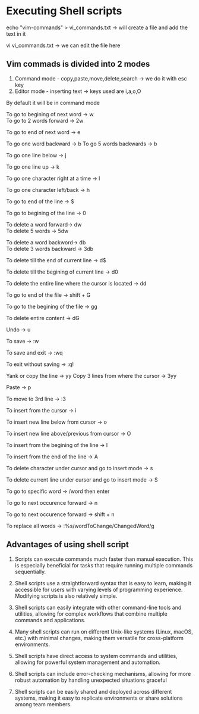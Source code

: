 # Executing Shell scripts

echo "vim-commands" > vi_commands.txt -> will create a file and add the text in it

vi vi_commands.txt -> we can edit the file here

## Vim commads is divided into 2 modes

1. Command mode - copy,paste,move,delete,search -> we do it with esc key
2. Editor mode - inserting text -> keys used are i,a,o,O

By default it will be in command mode

To go to begining of next word -> w<br>
To go to 2 words forward -> 2w

To go to end of next word -> e

To go one word backward -> b
To go 5 words backwards -> b

To go one line below -> j

To go one line up -> k

To go one character right at a time -> l

To go one character left/back -> h

To go to end of the line -> $

To go to begining of the line -> 0

To delete a word forward-> dw<br>
To delete 5 words -> 5dw

To delete a word backword-> db<br>
To delete 3 words backward -> 3db

To delete till the end of current line -> d$

To delete till the begining of current line -> d0

To delete the entire line where the cursor is located -> dd

To go to end of the file -> shift + G

To go to the begining of the file -> gg

To delete entire content -> dG

Undo -> u

To save -> :w

To save and exit -> :wq

To exit without saving -> :q!

Yank or copy the line -> yy
Copy 3 lines from where the cursor -> 3yy

Paste -> p

To move to 3rd line -> :3

To insert from the cursor -> i

To insert new line below from cursor -> o

To insert new line above/previous from cursor -> O

To insert from the begining of the line -> I

To insert from the end of the line -> A

To delete character under cursor and go to insert mode -> s

To delete current line under cursor and go to insert mode -> S

To go to specific word -> /word then enter

To go to next occurence forward -> n

To go to next occurence forward -> shift + n

To replace all words -> :%s/wordToChange/ChangedWord/g

## Advantages of using shell script

1. Scripts can execute commands much faster than manual execution. This is especially beneficial for tasks that require running multiple commands sequentially.

2. Shell scripts use a straightforward syntax that is easy to learn, making it accessible for users with varying levels of programming experience. Modifying scripts is also relatively simple.

3. Shell scripts can easily integrate with other command-line tools and utilities, allowing for complex workflows that combine multiple commands and applications.

4. Many shell scripts can run on different Unix-like systems (Linux, macOS, etc.) with minimal changes, making them versatile for cross-platform environments.

5. Shell scripts have direct access to system commands and utilities, allowing for powerful system management and automation.

6. Shell scripts can include error-checking mechanisms, allowing for more robust automation by handling unexpected situations graceful

7. Shell scripts can be easily shared and deployed across different systems, making it easy to replicate environments or share solutions among team members.

